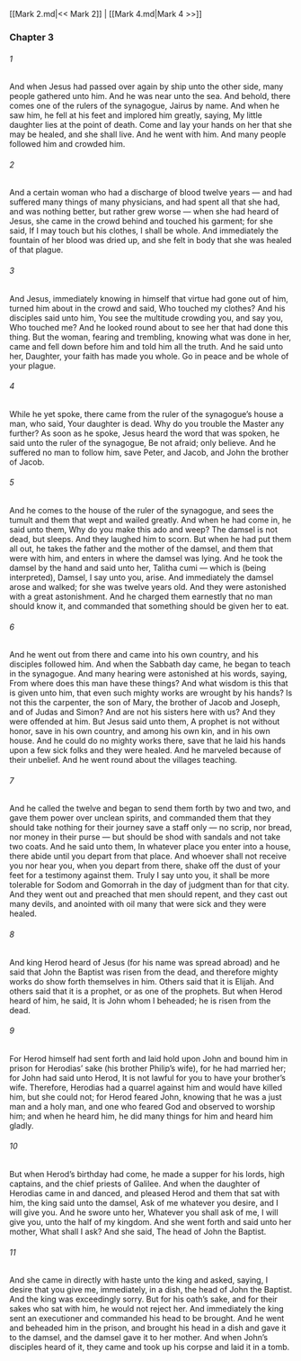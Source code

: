 [[Mark 2.md|<< Mark 2]]  |  [[Mark 4.md|Mark 4 >>]]

### Chapter 3
###### 1
And when Jesus had passed over again by ship unto the other side, many people gathered unto him. And he was near unto the sea. And behold, there comes one of the rulers of the synagogue, Jairus by name. And when he saw him, he fell at his feet and implored him greatly, saying, My little daughter lies at the point of death. Come and lay your hands on her that she may be healed, and she shall live. And he went with him. And many people followed him and crowded him.

###### 2
And a certain woman who had a discharge of blood twelve years — and had suffered many things of many physicians, and had spent all that she had, and was nothing better, but rather grew worse — when she had heard of Jesus, she came in the crowd behind and touched his garment; for she said, If I may touch but his clothes, I shall be whole. And immediately the fountain of her blood was dried up, and she felt in body that she was healed of that plague.

###### 3
And Jesus, immediately knowing in himself that virtue had gone out of him, turned him about in the crowd and said, Who touched my clothes? And his disciples said unto him, You see the multitude crowding you, and say you, Who touched me? And he looked round about to see her that had done this thing. But the woman, fearing and trembling, knowing what was done in her, came and fell down before him and told him all the truth. And he said unto her, Daughter, your faith has made you whole. Go in peace and be whole of your plague.

###### 4
While he yet spoke, there came from the ruler of the synagogue’s house a man, who said, Your daughter is dead. Why do you trouble the Master any further? As soon as he spoke, Jesus heard the word that was spoken, he said unto the ruler of the synagogue, Be not afraid; only believe. And he suffered no man to follow him, save Peter, and Jacob, and John the brother of Jacob.

###### 5
And he comes to the house of the ruler of the synagogue, and sees the tumult and them that wept and wailed greatly. And when he had come in, he said unto them, Why do you make this ado and weep? The damsel is not dead, but sleeps. And they laughed him to scorn. But when he had put them all out, he takes the father and the mother of the damsel, and them that were with him, and enters in where the damsel was lying. And he took the damsel by the hand and said unto her, Talitha cumi — which is (being interpreted), Damsel, I say unto you, arise. And immediately the damsel arose and walked; for she was twelve years old. And they were astonished with a great astonishment. And he charged them earnestly that no man should know it, and commanded that something should be given her to eat.

###### 6
And he went out from there and came into his own country, and his disciples followed him. And when the Sabbath day came, he began to teach in the synagogue. And many hearing were astonished at his words, saying, From where does this man have these things? And what wisdom is this that is given unto him, that even such mighty works are wrought by his hands? Is not this the carpenter, the son of Mary, the brother of Jacob and Joseph, and of Judas and Simon? And are not his sisters here with us? And they were offended at him. But Jesus said unto them, A prophet is not without honor, save in his own country, and among his own kin, and in his own house. And he could do no mighty works there, save that he laid his hands upon a few sick folks and they were healed. And he marveled because of their unbelief. And he went round about the villages teaching.

###### 7
And he called the twelve and began to send them forth by two and two, and gave them power over unclean spirits, and commanded them that they should take nothing for their journey save a staff only — no scrip, nor bread, nor money in their purse — but should be shod with sandals and not take two coats. And he said unto them, In whatever place you enter into a house, there abide until you depart from that place. And whoever shall not receive you nor hear you, when you depart from there, shake off the dust of your feet for a testimony against them. Truly I say unto you, it shall be more tolerable for Sodom and Gomorrah in the day of judgment than for that city. And they went out and preached that men should repent, and they cast out many devils, and anointed with oil many that were sick and they were healed.

###### 8
And king Herod heard of Jesus (for his name was spread abroad) and he said that John the Baptist was risen from the dead, and therefore mighty works do show forth themselves in him. Others said that it is Elijah. And others said that it is a prophet, or as one of the prophets. But when Herod heard of him, he said, It is John whom I beheaded; he is risen from the dead.

###### 9
For Herod himself had sent forth and laid hold upon John and bound him in prison for Herodias’ sake (his brother Philip’s wife), for he had married her; for John had said unto Herod, It is not lawful for you to have your brother’s wife. Therefore, Herodias had a quarrel against him and would have killed him, but she could not; for Herod feared John, knowing that he was a just man and a holy man, and one who feared God and observed to worship him; and when he heard him, he did many things for him and heard him gladly.

###### 10
But when Herod’s birthday had come, he made a supper for his lords, high captains, and the chief priests of Galilee. And when the daughter of Herodias came in and danced, and pleased Herod and them that sat with him, the king said unto the damsel, Ask of me whatever you desire, and I will give you. And he swore unto her, Whatever you shall ask of me, I will give you, unto the half of my kingdom. And she went forth and said unto her mother, What shall I ask? And she said, The head of John the Baptist.

###### 11
And she came in directly with haste unto the king and asked, saying, I desire that you give me, immediately, in a dish, the head of John the Baptist. And the king was exceedingly sorry. But for his oath’s sake, and for their sakes who sat with him, he would not reject her. And immediately the king sent an executioner and commanded his head to be brought. And he went and beheaded him in the prison, and brought his head in a dish and gave it to the damsel, and the damsel gave it to her mother. And when John’s disciples heard of it, they came and took up his corpse and laid it in a tomb.